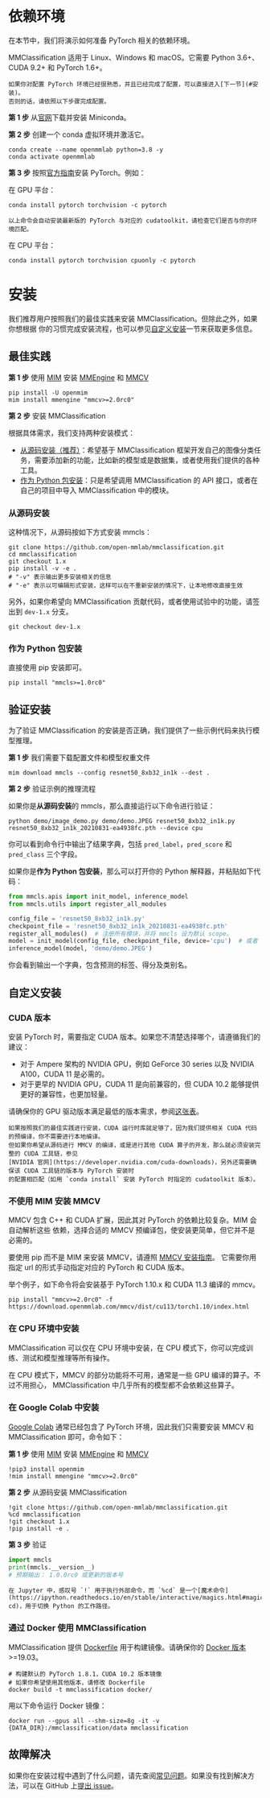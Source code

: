 # 依赖环境

在本节中，我们将演示如何准备 PyTorch 相关的依赖环境。

MMClassification 适用于 Linux、Windows 和 macOS。它需要 Python 3.6+、CUDA 9.2+ 和 PyTorch 1.6+。

```{note}
如果你对配置 PyTorch 环境已经很熟悉，并且已经完成了配置，可以直接进入[下一节](#安装)。
否则的话，请依照以下步骤完成配置。
```

**第 1 步** 从[官网](https://docs.conda.io/en/latest/miniconda.html)下载并安装 Miniconda。

**第 2 步** 创建一个 conda 虚拟环境并激活它。

```shell
conda create --name openmmlab python=3.8 -y
conda activate openmmlab
```

**第 3 步** 按照[官方指南](https://pytorch.org/get-started/locally/)安装 PyTorch。例如：

在 GPU 平台：

```shell
conda install pytorch torchvision -c pytorch
```

```{warning}
以上命令会自动安装最新版的 PyTorch 与对应的 cudatoolkit，请检查它们是否与你的环境匹配。
```

在 CPU 平台：

```shell
conda install pytorch torchvision cpuonly -c pytorch
```

# 安装

我们推荐用户按照我们的最佳实践来安装 MMClassification。但除此之外，如果你想根据
你的习惯完成安装流程，也可以参见[自定义安装](#自定义安装)一节来获取更多信息。

## 最佳实践

**第 1 步** 使用 [MIM](https://github.com/open-mmlab/mim) 安装 [MMEngine](https://github.com/open-mmlab/mmengine) 和 [MMCV](https://github.com/open-mmlab/mmcv)

```shell
pip install -U openmim
mim install mmengine "mmcv>=2.0rc0"
```

**第 2 步** 安装 MMClassification

根据具体需求，我们支持两种安装模式：

- [从源码安装（推荐）](#从源码安装)：希望基于 MMClassification 框架开发自己的图像分类任务，需要添加新的功能，比如新的模型或是数据集，或者使用我们提供的各种工具。
- [作为 Python 包安装](#作为-python-包安装)：只是希望调用 MMClassification 的 API 接口，或者在自己的项目中导入 MMClassification 中的模块。

### 从源码安装

这种情况下，从源码按如下方式安装 mmcls：

```shell
git clone https://github.com/open-mmlab/mmclassification.git
cd mmclassification
git checkout 1.x
pip install -v -e .
# "-v" 表示输出更多安装相关的信息
# "-e" 表示以可编辑形式安装，这样可以在不重新安装的情况下，让本地修改直接生效
```

另外，如果你希望向 MMClassification 贡献代码，或者使用试验中的功能，请签出到 `dev-1.x` 分支。

```shell
git checkout dev-1.x
```

### 作为 Python 包安装

直接使用 pip 安装即可。

```shell
pip install "mmcls>=1.0rc0"
```

## 验证安装

为了验证 MMClassification 的安装是否正确，我们提供了一些示例代码来执行模型推理。

**第 1 步** 我们需要下载配置文件和模型权重文件

```shell
mim download mmcls --config resnet50_8xb32_in1k --dest .
```

**第 2 步** 验证示例的推理流程

如果你是**从源码安装**的 mmcls，那么直接运行以下命令进行验证：

```shell
python demo/image_demo.py demo/demo.JPEG resnet50_8xb32_in1k.py resnet50_8xb32_in1k_20210831-ea4938fc.pth --device cpu
```

你可以看到命令行中输出了结果字典，包括 `pred_label`，`pred_score` 和 `pred_class` 三个字段。

如果你是**作为 Python 包安装**，那么可以打开你的 Python 解释器，并粘贴如下代码：

```python
from mmcls.apis import init_model, inference_model
from mmcls.utils import register_all_modules

config_file = 'resnet50_8xb32_in1k.py'
checkpoint_file = 'resnet50_8xb32_in1k_20210831-ea4938fc.pth'
register_all_modules()  # 注册所有模块，并将 mmcls 设为默认 scope。
model = init_model(config_file, checkpoint_file, device='cpu')  # 或者 device='cuda:0'
inference_model(model, 'demo/demo.JPEG')
```

你会看到输出一个字典，包含预测的标签、得分及类别名。

## 自定义安装

### CUDA 版本

安装 PyTorch 时，需要指定 CUDA 版本。如果您不清楚选择哪个，请遵循我们的建议：

- 对于 Ampere 架构的 NVIDIA GPU，例如 GeForce 30 series 以及 NVIDIA A100，CUDA 11 是必需的。
- 对于更早的 NVIDIA GPU，CUDA 11 是向前兼容的，但 CUDA 10.2 能够提供更好的兼容性，也更加轻量。

请确保你的 GPU 驱动版本满足最低的版本需求，参阅[这张表](https://docs.nvidia.com/cuda/cuda-toolkit-release-notes/index.html#cuda-major-component-versions__table-cuda-toolkit-driver-versions)。

```{note}
如果按照我们的最佳实践进行安装，CUDA 运行时库就足够了，因为我们提供相关 CUDA 代码的预编译，你不需要进行本地编译。
但如果你希望从源码进行 MMCV 的编译，或是进行其他 CUDA 算子的开发，那么就必须安装完整的 CUDA 工具链，参见
[NVIDIA 官网](https://developer.nvidia.com/cuda-downloads)，另外还需要确保该 CUDA 工具链的版本与 PyTorch 安装时
的配置相匹配（如用 `conda install` 安装 PyTorch 时指定的 cudatoolkit 版本）。
```

### 不使用 MIM 安装 MMCV

MMCV 包含 C++ 和 CUDA 扩展，因此其对 PyTorch 的依赖比较复杂。MIM 会自动解析这些
依赖，选择合适的 MMCV 预编译包，使安装更简单，但它并不是必需的。

要使用 pip 而不是 MIM 来安装 MMCV，请遵照 [MMCV 安装指南](https://mmcv.readthedocs.io/zh_CN/latest/get_started/installation.html)。
它需要你用指定 url 的形式手动指定对应的 PyTorch 和 CUDA 版本。

举个例子，如下命令将会安装基于 PyTorch 1.10.x 和 CUDA 11.3 编译的 mmcv。

```shell
pip install "mmcv>=2.0rc0" -f https://download.openmmlab.com/mmcv/dist/cu113/torch1.10/index.html
```

### 在 CPU 环境中安装

MMClassification 可以仅在 CPU 环境中安装，在 CPU 模式下，你可以完成训练、测试和模型推理等所有操作。

在 CPU 模式下，MMCV 的部分功能将不可用，通常是一些 GPU 编译的算子。不过不用担心，
MMClassification 中几乎所有的模型都不会依赖这些算子。

### 在 Google Colab 中安装

[Google Colab](https://research.google.com/) 通常已经包含了 PyTorch 环境，因此我们只需要安装 MMCV 和 MMClassification 即可，命令如下：

**第 1 步** 使用 [MIM](https://github.com/open-mmlab/mim) 安装 [MMEngine](https://github.com/open-mmlab/mmengine) 和 [MMCV](https://github.com/open-mmlab/mmcv)

```shell
!pip3 install openmim
!mim install mmengine "mmcv>=2.0rc0"
```

**第 2 步** 从源码安装 MMClassification

```shell
!git clone https://github.com/open-mmlab/mmclassification.git
%cd mmclassification
!git checkout 1.x
!pip install -e .
```

**第 3 步** 验证

```python
import mmcls
print(mmcls.__version__)
# 预期输出： 1.0.0rc0 或更新的版本号
```

```{note}
在 Jupyter 中，感叹号 `!` 用于执行外部命令，而 `%cd` 是一个[魔术命令](https://ipython.readthedocs.io/en/stable/interactive/magics.html#magic-cd)，用于切换 Python 的工作路径。
```

### 通过 Docker 使用 MMClassification

MMClassification 提供 [Dockerfile](https://github.com/open-mmlab/mmclassification/blob/master/docker/Dockerfile)
用于构建镜像。请确保你的 [Docker 版本](https://docs.docker.com/engine/install/) >=19.03。

```shell
# 构建默认的 PyTorch 1.8.1，CUDA 10.2 版本镜像
# 如果你希望使用其他版本，请修改 Dockerfile
docker build -t mmclassification docker/
```

用以下命令运行 Docker 镜像：

```shell
docker run --gpus all --shm-size=8g -it -v {DATA_DIR}:/mmclassification/data mmclassification
```

## 故障解决

如果你在安装过程中遇到了什么问题，请先查阅[常见问题](./notes/faq.md)。如果没有找到解决方法，可以在 GitHub
上[提出 issue](https://github.com/open-mmlab/mmclassification/issues/new/choose)。
